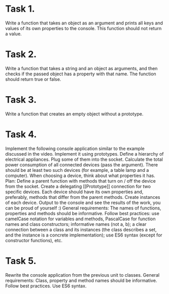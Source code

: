 # Task 1.
Write a function that takes an object as an argument and prints all keys and values of its own properties to the console. This function should not return a value.
# Task 2.
Write a function that takes a string and an object as arguments, and then checks if the passed object has a property with that name. The function should return true or false.
# Task 3.
Write a function that creates an empty object without a prototype.
# Task 4.
Implement the following console application similar to the example discussed in the video. Implement it using prototypes.
Define a hierarchy of electrical appliances. Plug some of them into the socket. Calculate the total power consumption of all connected devices (pass the argument).
There should be at least two such devices (for example, a table lamp and a computer). When choosing a device, think about what properties it has.
Plan:
Define a parent function with methods that turn on / off the device from the socket.
Create a delegating [[Prototype]] connection for two specific devices.
Each device should have its own properties and, preferably, methods that differ from the parent methods.
Create instances of each device.
Output to the console and see the results of the work, you can be proud of yourself :)
General requirements:
The names of functions, properties and methods should be informative.
Follow best practices:
use camelCase notation for variables and methods, PascalCase for function names and class constructors;
informative names (not a, b);
a clear connection between a class and its instances (the class describes a set, and the instance is a concrete implementation);
use ES6 syntax (except for constructor functions), etc.
# Task 5.
Rewrite the console application from the previous unit to classes.
General requirements:
Class, property and method names should be informative.
Follow best practices.
Use ES6 syntax.